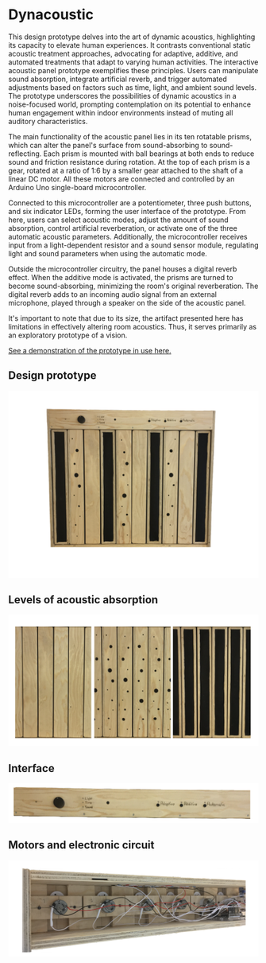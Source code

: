 # Dynacoustic

This design prototype delves into the art of dynamic acoustics, highlighting its capacity to elevate human experiences. It contrasts conventional static acoustic treatment approaches, advocating for adaptive, additive, and automated treatments that adapt to varying human activities. The interactive acoustic panel prototype exemplifies these principles. Users can manipulate sound absorption, integrate artificial reverb, and trigger automated adjustments based on factors such as time, light, and ambient sound levels. The prototype underscores the possibilities of dynamic acoustics in a noise-focused world, prompting contemplation on its potential to enhance human engagement within indoor environments instead of muting all auditory characteristics.

The main functionality of the acoustic panel lies in its ten rotatable prisms, which can alter the panel's surface from sound-absorbing to sound-reflecting. Each prism is mounted with ball bearings at both ends to reduce sound and friction resistance during rotation. At the top of each prism is a gear, rotated at a ratio of 1:6 by a smaller gear attached to the shaft of a linear DC motor. All these motors are connected and controlled by an Arduino Uno single-board microcontroller.

Connected to this microcontroller are a potentiometer, three push buttons, and six indicator LEDs, forming the user interface of the prototype. From here, users can select acoustic modes, adjust the amount of sound absorption, control artificial reverberation, or activate one of the three automatic acoustic parameters. Additionally, the microcontroller receives input from a light-dependent resistor and a sound sensor module, regulating light and sound parameters when using the automatic mode.

Outside the microcontroller circuitry, the panel houses a digital reverb effect. When the additive mode is activated, the prisms are turned to become sound-absorbing, minimizing the room's original reverberation. The digital reverb adds to an incoming audio signal from an external microphone, played through a speaker on the side of the acoustic panel.

It's important to note that due to its size, the artifact presented here has limitations in effectively altering room acoustics. Thus, it serves primarily as an exploratory prototype of a vision.

[See a demonstration of the prototype in use here.](https://www.thomaseg.dk/)

## Design prototype
![Design prototype](images/overview.png)

## Levels of acoustic absorption
![Acoustic modes](images/modes.png)

## Interface
![User interface](images/interface.png)

## Motors and electronic circuit
![Circuit](images/circuit.png)

